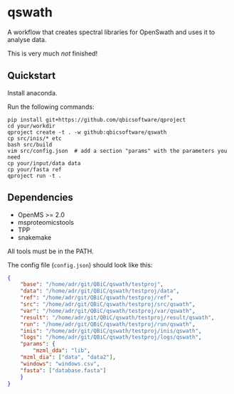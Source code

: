 # qswath

A workflow that creates spectral libraries for OpenSwath and uses it
to analyse data.

This is very much *not* finished!

## Quickstart

Install anaconda.

Run the following commands:

```
pip install git+https://github.com/qbicsoftware/qproject
cd your/workdir
qproject create -t . -w github:qbicsoftware/qswath
cp src/inis/* etc
bash src/build
vim src/config.json  # add a section "params" with the parameters you need
cp your/input/data data
cp your/fasta ref
qproject run -t .
```

## Dependencies

- OpenMS >= 2.0
- msproteomicstools
- TPP
- snakemake

All tools must be in the PATH.

The config file (`config.json`) should look like this:

```json
{
    "base": "/home/adr/git/QBiC/qswath/testproj",
    "data": "/home/adr/git/QBiC/qswath/testproj/data",
    "ref": "/home/adr/git/QBiC/qswath/testproj/ref",
    "src": "/home/adr/git/QBiC/qswath/testproj/src/qswath",
    "var": "/home/adr/git/QBiC/qswath/testproj/var/qswath",
    "result": "/home/adr/git/QBiC/qswath/testproj/result/qswath",
    "run": "/home/adr/git/QBiC/qswath/testproj/run/qswath",
    "inis": "/home/adr/git/QBiC/qswath/testproj/inis/qswath",
    "logs": "/home/adr/git/QBiC/qswath/testproj/logs/qswath",
    "params": {
        "mzml_dda": "lib",
	"mzml_dia": ["data", "data2"],
	"windows": "windows.csv",
	"fasta": ["database.fasta"]
    }
}
```
